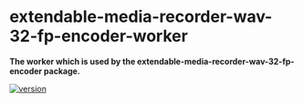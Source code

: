 # extendable-media-recorder-wav-32-fp-encoder-worker

**The worker which is used by the extendable-media-recorder-wav-32-fp-encoder package.**

[![version](https://img.shields.io/npm/v/extendable-media-recorder-wav-encoder-worker.svg?style=flat-square)](https://www.npmjs.com/package/extendable-media-recorder-wav-32-fp-encoder-worker)
